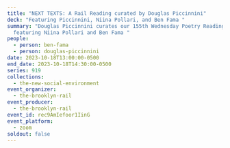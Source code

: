 ```yaml
---
title: "NEXT TEXTS: A Rail Reading curated by Douglas Piccinnini"
deck: "Featuring Piccinnini, Niina Pollari, and Ben Fama "
summary: "Douglas Piccinnini curates our 155th Wednesday Poetry Reading
  featuring Niina Pollari and Ben Fama "
people:
  - person: ben-fama
  - person: douglas-piccinnini
date: 2023-10-18T13:00:00-0500
end_date: 2023-10-18T14:30:00-0500
series: 919
collections:
  - the-new-social-environment
event_organizer:
  - the-brooklyn-rail
event_producer:
  - the-brooklyn-rail
event_id: rec9AmIefoor1IinG
event_platform:
  - zoom
soldout: false
---
```

